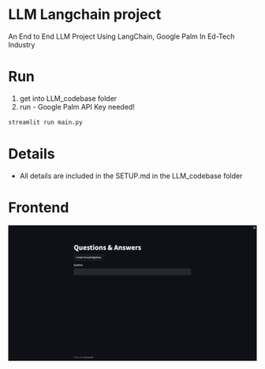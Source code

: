 # LLM Langchain project

An End to End LLM Project Using LangChain, Google Palm In Ed-Tech Industry

# Run

1. get into LLM_codebase folder
2. run - Google Palm API Key needed!

```python
streamlit run main.py
```

# Details

- All details are included in the SETUP.md in the LLM_codebase folder

# Frontend

![Image](LLM_codebase/img/mainPage.png)

